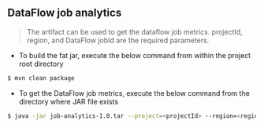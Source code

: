 ## DataFlow job analytics
> The artifact can be used to get the dataflow job metrics.
> projectId, region, and DataFlow jobId are the required parameters.
 
- To build the fat jar, execute the below command from within the project root directory
```bash
$ mvn clean package
```
-  To get the DataFlow job metrics, execute the below command from the directory where JAR file exists
```bash
$ java -jar job-analytics-1.0.tar --project=<projectId> --region=<regionName> --job=<dataflowJobId>
```
